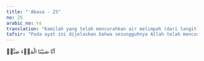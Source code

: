 ```yaml
---
title: "'Abasa - 25"
no: 25
arabic_no: ٢٥
translation: "Kamilah yang telah mencurahkan air melimpah (dari langit),"
tafsir: "Pada ayat ini dijelaskan bahwa sesungguhnya Allah telah mencurahkan air hujan dari langit dengan curahan yang cukup besar sehingga memenuhi kebutuhan semua makhluk-Nya, baik manusia, binatang, maupun tumbuh-tumbuhan."
---
```

اَنَّا صَبَبْنَا الْمَاۤءَ صَبًّاۙ